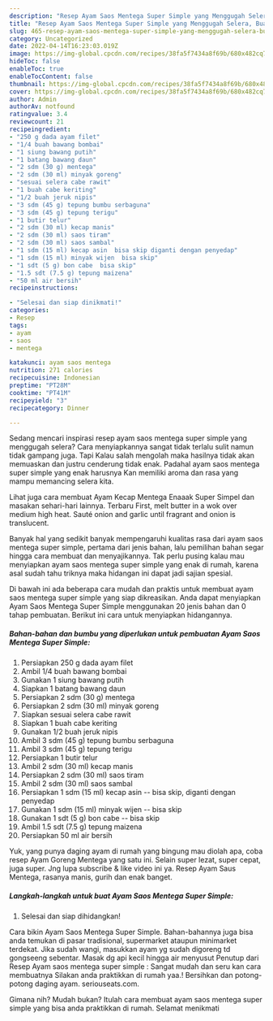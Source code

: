 ```yaml
---
description: "Resep Ayam Saos Mentega Super Simple yang Menggugah Selera, Buat Buka Puasa}"
title: "Resep Ayam Saos Mentega Super Simple yang Menggugah Selera, Buat Buka Puasa}"
slug: 465-resep-ayam-saos-mentega-super-simple-yang-menggugah-selera-buat-buka-puasa
category: Uncategorized
date: 2022-04-14T16:23:03.019Z
image: https://img-global.cpcdn.com/recipes/38fa5f7434a8f69b/680x482cq70/ayam-saos-mentega-super-simple-foto-resep-utama.jpg
hideToc: false
enableToc: true
enableTocContent: false
thumbnail: https://img-global.cpcdn.com/recipes/38fa5f7434a8f69b/680x482cq70/ayam-saos-mentega-super-simple-foto-resep-utama.jpg
cover: https://img-global.cpcdn.com/recipes/38fa5f7434a8f69b/680x482cq70/ayam-saos-mentega-super-simple-foto-resep-utama.jpg
author: Admin
authorAv: notfound
ratingvalue: 3.4
reviewcount: 21
recipeingredient:
- "250 g dada ayam filet"
- "1/4 buah bawang bombai"
- "1 siung bawang putih"
- "1 batang bawang daun"
- "2 sdm (30 g) mentega"
- "2 sdm (30 ml) minyak goreng"
- "sesuai selera cabe rawit"
- "1 buah cabe keriting"
- "1/2 buah jeruk nipis"
- "3 sdm (45 g) tepung bumbu serbaguna"
- "3 sdm (45 g) tepung terigu"
- "1 butir telur"
- "2 sdm (30 ml) kecap manis"
- "2 sdm (30 ml) saos tiram"
- "2 sdm (30 ml) saos sambal"
- "1 sdm (15 ml) kecap asin  bisa skip diganti dengan penyedap"
- "1 sdm (15 ml) minyak wijen  bisa skip"
- "1 sdt (5 g) bon cabe  bisa skip"
- "1.5 sdt (7.5 g) tepung maizena"
- "50 ml air bersih"
recipeinstructions:

- "Selesai dan siap dinikmati!"
categories:
- Resep
tags:
- ayam
- saos
- mentega

katakunci: ayam saos mentega 
nutrition: 271 calories
recipecuisine: Indonesian
preptime: "PT28M"
cooktime: "PT41M"
recipeyield: "3"
recipecategory: Dinner

---
```



Sedang mencari inspirasi resep ayam saos mentega super simple yang menggugah selera? Cara menyiapkannya sangat tidak terlalu sulit namun tidak gampang juga. Tapi Kalau salah mengolah maka hasilnya tidak akan memuaskan dan justru cenderung tidak enak. Padahal ayam saos mentega super simple yang enak harusnya Kan memiliki aroma dan rasa yang mampu memancing selera kita.


Lihat juga cara membuat Ayam Kecap Mentega Enaaak Super Simpel dan masakan sehari-hari lainnya. Terbaru First, melt butter in a wok over medium high heat. Sauté onion and garlic until fragrant and onion is translucent.

Banyak hal yang sedikit banyak mempengaruhi kualitas rasa dari ayam saos mentega super simple, pertama dari jenis bahan, lalu pemilihan bahan segar hingga cara membuat dan menyajikannya. Tak perlu pusing kalau mau menyiapkan ayam saos mentega super simple yang enak di rumah, karena asal sudah tahu triknya maka hidangan ini dapat jadi sajian spesial.


Di bawah ini ada beberapa cara mudah dan praktis untuk membuat ayam saos mentega super simple yang siap dikreasikan. Anda dapat menyiapkan Ayam Saos Mentega Super Simple menggunakan 20 jenis bahan dan 0 tahap pembuatan. Berikut ini cara untuk menyiapkan hidangannya.

<!--inarticleads1-->

##### Bahan-bahan dan bumbu yang diperlukan untuk pembuatan Ayam Saos Mentega Super Simple:

1. Persiapkan 250 g dada ayam filet
1. Ambil 1/4 buah bawang bombai
1. Gunakan 1 siung bawang putih
1. Siapkan 1 batang bawang daun
1. Persiapkan 2 sdm (30 g) mentega
1. Persiapkan 2 sdm (30 ml) minyak goreng
1. Siapkan sesuai selera cabe rawit
1. Siapkan 1 buah cabe keriting
1. Gunakan 1/2 buah jeruk nipis
1. Ambil 3 sdm (45 g) tepung bumbu serbaguna
1. Ambil 3 sdm (45 g) tepung terigu
1. Persiapkan 1 butir telur
1. Ambil 2 sdm (30 ml) kecap manis
1. Persiapkan 2 sdm (30 ml) saos tiram
1. Ambil 2 sdm (30 ml) saos sambal
1. Persiapkan 1 sdm (15 ml) kecap asin -- bisa skip, diganti dengan penyedap
1. Gunakan 1 sdm (15 ml) minyak wijen -- bisa skip
1. Gunakan 1 sdt (5 g) bon cabe -- bisa skip
1. Ambil 1.5 sdt (7.5 g) tepung maizena
1. Persiapkan 50 ml air bersih


Yuk, yang punya daging ayam di rumah yang bingung mau diolah apa, coba resep Ayam Goreng Mentega yang satu ini. Selain super lezat, super cepat, juga super. Jng lupa subscribe &amp; like video ini ya. Resep Ayam Saus Mentega, rasanya manis, gurih dan enak banget. 

<!--inarticleads2-->

##### Langkah-langkah untuk buat Ayam Saos Mentega Super Simple:


1. Selesai dan siap dihidangkan!

Cara bikin Ayam Saos Mentega Super Simple. Bahan-bahannya juga bisa anda temukan di pasar tradisional, supermarket ataupun minimarket terdekat. Jika sudah wangi, masukkan ayam yg sudah digoreng td gongseeng sebentar. Masak dg api kecil hingga air menyusut Penutup dari Resep Ayam saos mentega super simple : Sangat mudah dan seru kan cara membuatnya Silakan anda praktikkan di rumah yaa.! Bersihkan dan potong-potong daging ayam. seriouseats.com. 

Gimana nih? Mudah bukan? Itulah cara membuat ayam saos mentega super simple yang bisa anda praktikkan di rumah. Selamat menikmati
